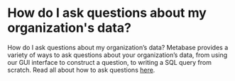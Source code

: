 # How do I ask questions about my organization's data?

How do I ask questions about my organization’s data?
Metabase provides a variety of ways to ask questions about your organization’s data, from using our GUI interface to construct a question, to writing a SQL query from scratch. Read all about how to ask questions [here](https://metabase.com/docs/latest/users-guide/04-asking-questions.html).